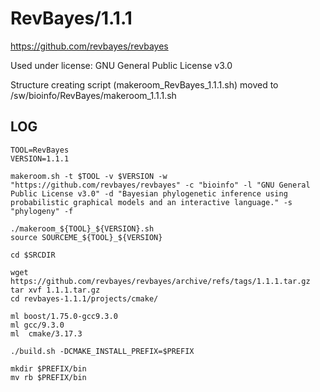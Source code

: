 RevBayes/1.1.1
========================

<https://github.com/revbayes/revbayes>

Used under license:
GNU General Public License v3.0


Structure creating script (makeroom_RevBayes_1.1.1.sh) moved to /sw/bioinfo/RevBayes/makeroom_1.1.1.sh

LOG
---


    TOOL=RevBayes
    VERSION=1.1.1

    makeroom.sh -t $TOOL -v $VERSION -w "https://github.com/revbayes/revbayes" -c "bioinfo" -l "GNU General Public License v3.0" -d "Bayesian phylogenetic inference using probabilistic graphical models and an interactive language." -s "phylogeny" -f

    ./makeroom_${TOOL}_${VERSION}.sh
    source SOURCEME_${TOOL}_${VERSION}

    cd $SRCDIR

    wget https://github.com/revbayes/revbayes/archive/refs/tags/1.1.1.tar.gz
    tar xvf 1.1.1.tar.gz
    cd revbayes-1.1.1/projects/cmake/

    ml boost/1.75.0-gcc9.3.0
    ml gcc/9.3.0
    ml  cmake/3.17.3

    ./build.sh -DCMAKE_INSTALL_PREFIX=$PREFIX
     
    mkdir $PREFIX/bin
    mv rb $PREFIX/bin
